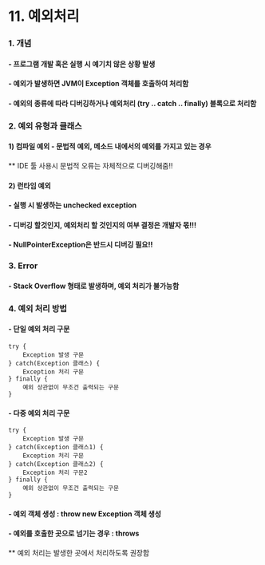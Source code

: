 # 11. 예외처리

### 1. 개념
#### - 프로그램 개발 혹은 실행 시 예기치 않은 상황 발생
#### - 예외가 발생하면 JVM이 Exception 객체를 호출하여 처리함
#### - 예외의 종류에 따라 디버깅하거나 예외처리 (try .. catch .. finally) 블록으로 처리함

### 2. 예외 유형과 클래스
#### 1) 컴파일 예외 - 문법적 예외, 메소드 내에서의 예외를 가지고 있는 경우
** IDE 툴 사용시 문법적 오류는 자체적으로 디버깅해줌!!
#### 2) 런타임 예외
#### - 실행 시 발생하는 unchecked exception
#### - 디버깅 할것인지, 예외처리 할 것인지의 여부 결정은 개발자 몫!!!
#### - NullPointerException은 반드시 디버깅 필요!!

### 3. Error
#### - Stack Overflow 형태로 발생하며, 예외 처리가 불가능함

### 4. 예외 처리 방법
#### - 단일 예외 처리 구문
	try {
		Exception 발생 구문
	} catch(Exception 클래스) {
		Exception 처리 구문
	} finally {
		예외 상관없이 무조건 출력되는 구문
	}
#### - 다중 예외 처리 구문
	try {
		Exception 발생 구문
	} catch(Exception 클래스1) {
		Exception 처리 구문
	} catch(Exception 클래스2) {
		Exception 처리 구문2
	} finally {
		예외 상관없이 무조건 출력되는 구문
	}

#### - 예외 객체 생성 : throw new Exception 객체 생성
#### - 예외를 호출한 곳으로 넘기는 경우 : throws
** 예외 처리는 발생한 곳에서 처리하도록 권장함

